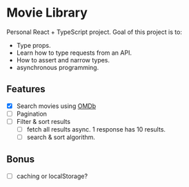 # Movie Library
Personal React + TypeScript project. Goal of this project is to:
- Type props.
- Learn how to type requests from an API.
- How to assert and narrow types.
- asynchronous programming.

## Features
- [x] Search movies using [OMDb](http://www.omdbapi.com/)
- [ ] Pagination
- [ ] Filter & sort results
  - [ ] fetch all results async. 1 response has 10 results.
  - [ ] search & sort algorithm.

## Bonus
- [ ] caching or localStorage?